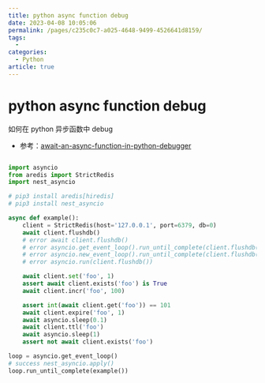 ```yaml
---
title: python async function debug
date: 2023-04-08 10:05:06
permalink: /pages/c235c0c7-a025-4648-9499-4526641d8159/
tags:
  - 
categories: 
  - Python
article: true
---
```


# python async function debug

如何在 python 异步函数中 debug

- 参考：[await-an-async-function-in-python-debugger](https://stackoverflow.com/questions/57532678/await-an-async-function-in-python-debugger)

```python

import asyncio
from aredis import StrictRedis
import nest_asyncio

# pip3 install aredis[hiredis]
# pip3 install nest_asyncio

async def example():
    client = StrictRedis(host='127.0.0.1', port=6379, db=0)
    await client.flushdb()
    # error await client.flushdb()
    # error asyncio.get_event_loop().run_until_complete(client.flushdb())
    # error asyncio.new_event_loop().run_until_complete(client.flushdb())
    # error asyncio.run(client.flushdb())

    await client.set('foo', 1)
    assert await client.exists('foo') is True
    await client.incr('foo', 100)

    assert int(await client.get('foo')) == 101
    await client.expire('foo', 1)
    await asyncio.sleep(0.1)
    await client.ttl('foo')
    await asyncio.sleep(1)
    assert not await client.exists('foo')

loop = asyncio.get_event_loop()
# success nest_asyncio.apply()
loop.run_until_complete(example())

```

